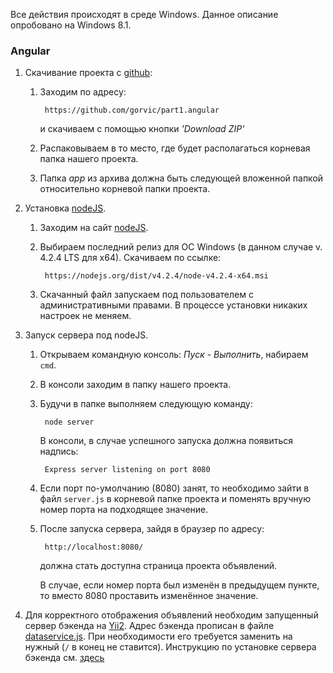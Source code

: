 
Все действия происходят в среде Windows.
Данное описание опробовано на Windows 8.1.

### Аngular
 
1. Cкачивание проекта c [github](https://www.github.com "Github's Homepage"):

    1. Заходим по адресу: 

            https://github.com/gorvic/part1.angular

        и скачиваем с помощью кнопки *'Download ZIP'*
        
    2. Распаковываем в то место, где будет располагаться корневая папка нашего проекта.
    
    3. Папка *app* из архива должна быть следующей вложенной папкой относительно корневой папки проекта.


2. Установка [nodeJS](https://nodejs.org).

    1. Заходим на сайт [nodeJS](https://nodejs.org).
     
    2. Выбираем последний релиз для ОС Windows (в данном случае v. 4.2.4 LTS для x64). Скачиваем по ссылке:
        
            https://nodejs.org/dist/v4.2.4/node-v4.2.4-x64.msi  
   
    3. Скачанный файл запускаем под пользователем с административными правами. В процессе установки никаких настроек не меняем.

3. Запуск сервера под nodeJS.

    1. Открываем командную консоль: *Пуск* - *Выполнить*, набираем `cmd`.
    
    2. В консоли заходим в папку нашего проекта. 
    
    3. Будучи в папке выполняем следующую команду:
    
            node server
 
        В консоли, в случае успешного запуска должна появиться надпись:
            
            Express server listening on port 8080
    
    4. Если порт по-умолчанию (8080) занят, то необходимо зайти в файл `server.js` в корневой папке проекта и поменять вручную номер порта на подходящее значение.
 
    5. После запуска сервера, зайдя в браузер по адресу:
     
            http://localhost:8080/ 

        должна стать доступна страница проекта объявлений.
        
        В случае, если номер порта был изменён в предыдущем пункте, то вместо 8080 проставить изменённое значение.

4. Для корректного отображения объявлений необходим запущенный сервер бэкенда на [Yii2](http://www.yiiframework.com/).
   Адрес бэкенда прописан в файле [dataservice.js](https://github.com/gorvihc/part1.angular/blob/master/app/core/dataservice.js#L23). При необходимости его требуется заменить на нужный (`/` в конец не ставится).
   Инструкцию по установке сервера бэкенда см. [здесь](https://gitub.com/gorvic/part1.yii2/blob/master/readme.md) 
   